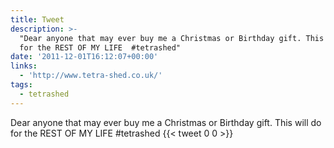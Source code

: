 ```yaml
---
title: Tweet
description: >-
  "Dear anyone that may ever buy me a Christmas or Birthday gift. This will do
  for the REST OF MY LIFE  #tetrashed"
date: '2011-12-01T16:12:07+00:00'
links:
  - 'http://www.tetra-shed.co.uk/'
tags:
  - tetrashed
---
```

Dear anyone that may ever buy me a Christmas or Birthday gift. This will do for the REST OF MY LIFE  #tetrashed
      {{< tweet 0 0 >}}
    

